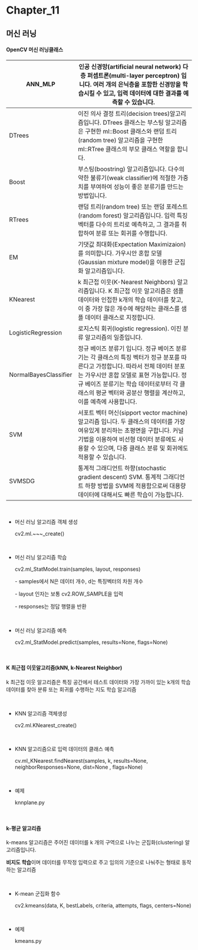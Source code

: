 # Chapter_11

## 	머신 러닝

#### OpenCV 머신 러닝클래스

| ANN_MLP               | 인공 신경망(artificial neural network) 다층 퍼셉트론(multi-layer perceptron) 입니다. 여러 개의 은닉층을 포함한 신경망을 학습시킬 수 있고, 입력 데이터에 대한 결과를 예측할 수 있습니다. |
| --------------------- | ------------------------------------------------------------ |
| DTrees                | 이진 의사 결정 트리(decision trees)알고리즘입니다. DTrees 클래스는 부스팅 알고리즘은 구현한 ml::Boost 클래스와 랜덤 트리(random tree) 알고리즘을 구현한 ml::RTree 클래스의 부모 클래스 역할을 합니다. |
| Boost                 | 부스팅(boostring) 알고리즘입니다. 다수의 약한 불류기(weak classifier)에 적절한 가중치를 부여하여 성능이 좋은 분류기를 만드는 방법입니다. |
| RTrees                | 랜덤 트리(random tree) 또는 랜덤 포레스트(random forest) 알고리즘입니다. 입력 특징 벡터를 다수의 트리로 예측하고, 그 결과를 취합하여 분류 또는 회귀를 수행합니다. |
| EM                    | 기댓값 최대화(Expectation Maximizaion)를 의미합니다. 가우시안 혼합 모델(Gaussian mixture model)을 이용한 군집화 알고리즘입니다. |
| KNearest              | k 최근접 이웃(K-Nearest Neighbors) 알고리즘입니다. K 최근접 이웃 알고리즘은 샘플 데이터와 인접한 k개의 학습 데이터를 찾고, 이 중 가장 많은 개수에 해당하는 클래스를 샘플 데이터 클래스로 지정합니다. |
| LogisticRegression    | 로지스틱 회귀(logistic regression). 이진 분류 알고리즘의 일종입니다. |
| NormalBayesClassifier | 정규 베이즈 분류기 입니다. 정규 베이즈 분류기는 각 클래스의 특징 벡터가 정규 분포를 따른다고 가정합니다. 따라서 전체 데이터 분포는 가우시안 혼합 모델로 표현 가능합니다. 정규 베이즈 분류기는 학습 데이터로부터 각 클래스의 평균 벡터와 공분산 행렬을 계산하고, 이를 예측에 사용합니다. |
| SVM                   | 서포트 벡터 머신(sipport vector machine) 알고리즘 입니다. 두 클래스의 데이터를 가장 여유있게 분리하는 초평면을 구합니다. 커널 기법을 이용하여 비선형 데이터 분류에도 사용할 수 있으며, 다중 클래스 분류 및 회귀에도 적용할 수 있습니다. |
| SVMSDG                | 통계적 그래디언트 하향(stochastic gradient descent) SVM. 통계적 그래디언트 하향 방법을 SVM에 적용함으로써 대용량 데이터에 대해서도 빠른 학습이 가능합니다. |

<br>



- 머신 러닝 알고리즘 객체 생성

  cv2.ml.~~~_create()

  <br>

  

- 머신 러닝 알고리즘 학습

  cv2.ml_StatModel.train(samples, layout, responses)

  \- samples에서 N은 데이터 개수, d는 특징벡터의 차원 개수

  \- layout 인자는 보통 cv2.ROW_SAMPLE을 입력

  \- responses는 정답 행렬을 반환

  <br>



- 머신 러닝 알고리즘 예측

  cv2.ml_StatModel.predict(samples, results=None, flags=None)

  <br>

  

#### K 최근접 이웃알고리즘(kNN, k-Nearest Neighbor)

k 최근접 이웃 알고리즘은 특징 공간에서 테스트 데이터와 가장 가까이 있는 k개의 학습 데이터를 찾아 분류 또는 회귀를 수행하는 지도 학습 알고리즘

<br>



- KNN 알고리즘 객체생성

  cv2.ml.KNearest_create()

  <br>

  

- KNN 알고리즘으로 입력 데이터의 클래스 예측

  cv.ml_KNearest.findNearest(samples, k, results=None, neighborResponses=None, dist=None , flags=None)

  <br>

  

- 예제

  knnplane.py

  <br>

  

#### k-평균 알고리즘

k-means 알고리즘은 주어진 데이터를 k 개의 구역으로 나누는 군집화(clustering) 알고리즘입니다.

**비지도 학습**이며 데이터를 무작정 입력으로 주고 임의의 기준으로 나눠주는 형태로 동작하는 알고리즘

<br>



- K-mean 군집화 함수

  cv2.kmeans(data, K, bestLabels, criteria, attempts, flags, centers=None)

  <br>

  

- 예제

  kmeans.py

  <br>

